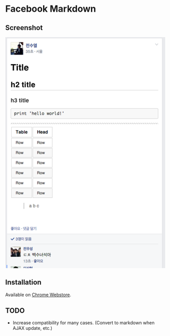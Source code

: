 # Facebook Markdown

## Screenshot

![fbmarkdown screenshot](https://raw.githubusercontent.com/devxoul/fbmarkdown/master/screenshots/fbmarkdown_1.png)

## Installation

Available on [Chrome Webstore](https://chrome.google.com/webstore/detail/facebook-markdown/domgfmdenhggdpmlmhpemmlopkppoflk).


## TODO

* Increase compatibility for many cases. (Convert to markdown when AJAX update, etc.)